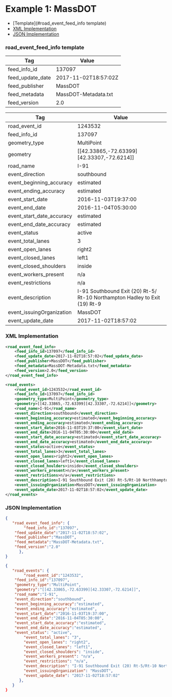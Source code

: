 # Example 1: MassDOT 

- [Template](#road_event_feed_info template)
- [XML Implementation](#xml-implementation)
- [JSON Implementation](#json-implementation)

### road_event_feed_info template
Tag | Value
--- | -----
feed_info_id | 137097
feed_update_date | 2017-11-02T18:57:02Z
feed_publisher | MassDOT
feed_metadata | MassDOT-Metadata.txt
feed_version | 2.0

Tag | Value
--- | -----
road_event_id | 1243532
feed_info_id | 137097
geometry_type | MultiPoint
geometry | [[42.33865,-72.63399][42.33307,-72.6214]]
road_name | I-91
event_direction | southbound
event_beginning_accuracy | estimated
event_ending_accuracy | estimated
event_start_date | 2016-11-03T19:37:00
event_end_date | 2016-11-04T05:30:00
event_start_date_accuracy | estimated
event_end_date_accuracy | estimated
event_status | active
event_total_lanes | 3
event_open_lanes | right2
event_closed_lanes | left1
event_closed_shoulders | inside
event_workers_present | n/a
event_restrictions | n/a
event_description | I-91 Southbound   Exit (20) Rt-5/ Rt-10 Northampton Hadley to Exit<br>(19) Rt-9
event_issuingOrganization | MassDOT
event_update_date | 2017-11-02T18:57:02

### XML Implementation
```xml
<road_event_feed_info>
	<feed_info_id>137097</feed_info_id>
	<feed_update_date>2017-11-02T18:57:02</feed_update_date>
	<feed_publisher>MassDOT</feed_publisher>
	<feed_metadata>MassDOT-Metadata.txt</feed_metadata>
	<feed_version>2.0</feed_version>
</road_event_feed_info>
```

```xml
<road_events>
	<road_event_id>1243532</road_event_id>
	<feed_info_id>137097</feed_info_id>
	<geometry_type>MultiPoint</geometry_type>
	<geometry>[[42.33865,-72.63399][42.33307,-72.6214]]</geometry>
	<road_name>I-91</road_name>
	<event_direction>southbound</event_direction>
	<event_beginning_accuracy>estimated</event_beginning_accuracy>
	<event_ending_accuracy>estimated</event_ending_accuracy>
	<event_start_date>2016-11-03T19:37:00</event_start_date>
	<event_end_date>2016-11-04T05:30:00</event_end_date>
	<event_start_date_accuracy>estimated</event_start_date_accuracy>
	<event_end_date_accuracy>estimated</event_end_date_accuracy>
	<event_status>active</event_status>
	<event_total_lanes>3</event_total_lanes>
	<event_open_lanes>right2</event_open_lanes>
	<event_closed_lanes>left1</event_closed_lanes>
	<event_closed_houlders>inside</event_closed_shoulders>
	<event_workers_present>n/a</event_workers_present>
	<event_restrictions>n/a</event_restrictions>
	<event_description>I-91 Southbound Exit (20) Rt-5/Rt-10 Northhampton Hadley to Exit (19) Rt-9</event_description>
	<event_issuingOrganization>MassDOT</event_issuingOrganization>
	<event_update_date>2017-11-02T18:57:02</event_update_date>
</road_events>
```

### JSON Implementation
```json
{
   "road_event_feed_info": {
        "feed_info_id":"137097",
	"feed_update_date":"2017-11-02T18:57:02",
	"feed_publisher":"MassDOT",
	"feed_metadata":"MassDOT-Metadata.txt",
	"feed_version":"2.0"
      },
}
```

```json
{
   "road_events": {
        "road_event_id":"1243532",
	"feed_info_id":"137097",
	"geometry_type":"MultiPoint",
	"geometry":"[[42.33865,-72.63399][42.33307,-72.6214]]",
	"road_name":"I-91",
	"event_direction":"southbound",
	"event_beginning_accuracy":"estimated",
	"event_ending_accuracy":"estimated",
	"event_start_date":"2016-11-03T19:37:00",
	"event_end_date":"2016-11-04T05:30:00",
	"event_start_date_accuracy":"estimated",
	"event_end_date_accuracy":"estimated",
	"event_status": "active",
        "event_total_lanes": "3",
        "event_open_lanes": "right2",
        "event_closed_lanes": "left1",
        "event_closed_shoulders": "inside",
        "event_workers_present": "n/a",
        "event_restrictions": "n/a",
        "event_description": "I-91 Southbound Exit (20) Rt-5/Rt-10 Northhampton Hadley to Exit (19) Rt-9",
        "event_issuingOrganization": "MassDOT",
        "event_update_date": "2017-11-02T18:57:02"
      },
   }
}
```

